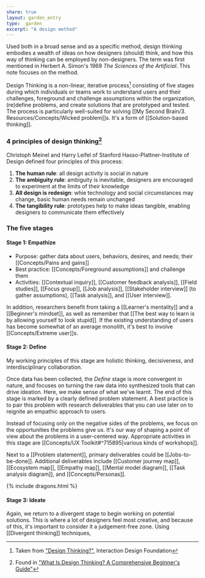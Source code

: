 ```yaml
---
share: true
layout: garden_entry
type: _garden
excerpt: "A design method"
---
```

Used both in a broad sense and as a specific method, design thinking embodies a wealth of ideas on how designers (should) think, and how this way of thinking can be employed by non-designers. The term was first mentioned in Herbert A. Simon's 1969 _The Sciences of the Artificial_. This note focuses on the method.

Design Thinking is a non-linear, iterative process[^1] consisting of five stages during which individuals or teams work to understand users and their challenges, foreground and challenge assumptions within the organization, (re)define problems, and create solutions that are prototyped and tested. The process is particularly well-suited for solving [[My Second Brain/3. Resources/Concepts/Wicked problem]]s. It's a form of [[Solution-based thinking]].

### 4 principles of design thinking[^2]
Christoph Meinel and Harry Leifel of Stanford Hasso-Plattner-Institute of Design defined four principles of this process:
1. **The human rule**: all design activity is social in nature
2. **The ambiguity rule**: ambiguity is inevitable, designers are encouraged to experiment at the limits of their knowledge
3. **All design is redesign**: whie technology and social circumstances may change, basic human needs remain unchanged
4. **The tangibility rule**: prototypes help to make ideas tangible, enabling designers to communicate them effectively

### The five stages

#### Stage 1: Empathize
- Purpose: gather data about users, behaviors, desires, and needs; their [[Concepts/Pains and gains]]
- Best practice: [[Concepts/Foreground assumptions]] and challenge them
- Activities: [[Contextual inquiry]], [[Customer feedback analysis]], [[Field studies]], [[Focus group]], [[Job analysis]], [[Stakeholder interview]] (to gather assumptions), [[Task analysis]], and [[User interview]]. 

In addition, researchers benefit from taking a [[Learner's mentality]] and a [[Beginner's mindset]], as well as remember that [[The best way to learn is by allowing yourself to look stupid]]. If the existing understanding of users has become somewhat of an average monolith, it's best to involve [[Concepts/Extreme user]]s.

#### Stage 2: Define
My working principles of this stage are holistic thinking, decisiveness, and interdisciplinary collaboration.

Once data has been collected, the _Define_ stage is more convergent in nature, and focuses on turning the raw data into synthesized tools that can drive ideation. Here, we make sense of what we've learnt. The end of this stage is marked by a clearly defined problem statement. A best practice is to pair this problem with research deliverables that you can use later on to reignite an empathic approach to users.

Instead of focusing only on the negative sides of the problems, we focus on the opportunities the problems give us. It's our way of shaping a point of view about the problems in a user-centered way. Appropriate activities in this stage are [[Concepts/UX Toolkit#^715895|various kinds of workshops]].

Next to a [[Problem statement]], primary deliverables could be [[Jobs-to-be-done]]. 
Additional deliverables include [[Customer journey map]], [[Ecosystem map]], [[Empathy map]], [[Mental model diagram]], [[Task analysis diagram]], and [[Concepts/Personas]].

{% include dragons.html %}

#### Stage 3: Ideate
Again, we return to a divergent stage to begin working on potential solutions. This is where a lot of designers feel most creative, and because of this, it's important to consider it a judgement-free zone. Using [[Divergent thinking]] techniques, 


[^1]: Taken from ["Design Thinking?"](https://www.interaction-design.org/literature/topics/design-thinking#:~:text=Design%20thinking%20is%20a%20non,are%20ill%2Ddefined%20or%20unknown), Interaction Design Foundation
[^2]: Found in ["What Is Design Thinking? A Comprehensive Beginner's Guide"](https://careerfoundry.com/en/blog/ux-design/what-is-design-thinking-everything-you-need-to-know-to-get-started/)
